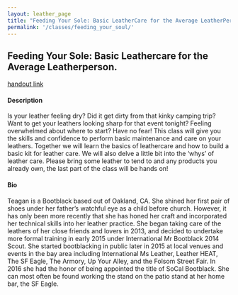 ```yaml
---
layout: leather_page
title: "Feeding Your Sole: Basic LeatherCare for the Average LeatherPerson"
permalink: '/classes/feeding_your_soul/'
---
```


## Feeding Your Sole: Basic Leathercare for the Average Leatherperson.
<a href="/pdf/FeedingYourSoleHandout.pdf">handout link </a>

#### Description
Is your leather feeling dry? Did it get dirty from that kinky camping trip? Want to get your leathers looking sharp for that event tonight? Feeling overwhelmed about where to start? Have no fear! This class will give you the skills and confidence to perform basic maintenance and care on your leathers. Together we will learn the basics of leathercare and how to build a basic kit for leather care. We will also delve a little bit into the ‘whys’ of leather care. Please bring some leather to tend to and any products you already own, the last part of the class will be hands on!

#### Bio
Teagan is a Bootblack based out of Oakland, CA. She shined her first pair of shoes under her father’s watchful eye as a child before church. However, it has only been more recently that she has honed her craft and incorporated her technical skills into her leather practice. She began taking care of the leathers of her close friends and lovers in 2013, and decided to undertake more formal training in early 2015 under International Mr Bootblack 2014 Scout. She started bootblacking in public later in 2015 at local venues and events in the bay area including International Ms Leather, Leather HEAT, The SF Eagle, The Armory, Up Your Alley, and the Folsom Street Fair. In 2016 she had the honor of being appointed the title of SoCal Bootblack. She can most often be found working the stand on the patio stand at her home bar, the SF Eagle.
